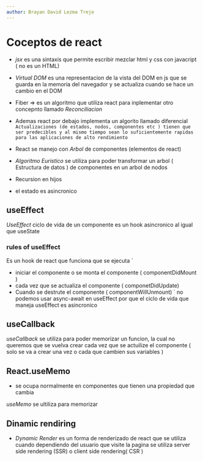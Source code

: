 ```yaml
---
author: Brayan David Lezma Trejo
---
```


# Coceptos de react

- _jsx_ es una sintaxis que permite escribir mezclar html y css con javacript ( no es un HTML)

- _Virtual DOM_ es una representacion de la vista del DOM en js que se guarda en la memoria del navegador y se actualiza cuando se hace un cambio en el DOM

- Fiber => es un algoritmo que utiliza react para inplementar otro concepnto llamado _Reconciliacion_

- Ademas react por debajo implementa un algorito llamado diferencial `Actualizaciones (de estados, nodos, componentes etc ) tienen que ser predecibles y al mismo tiempo sean lo suficientemente rapidas para las aplicaciones de alto rendimiento`

- React se manejo con _Arbol_ de componentes (elementos de react)

- _Algoritmo Euristico_ se utiliza para poder transformar un arbol ( Estructura de datos ) de componentes en un arbol de nodos

- Recursion en hijos

- el estado es asincronico

## useEffect

_UseEffect_ ciclo de vida de un componente
es un hook asincronico al igual que useState

### rules of useEffect

Es un hook de react que funciona que se ejecuta
`

- iniciar el componente o se monta el componente ( componentDidMount )
- cada vez que se actualiza el componente ( componetDidUpdate)
- Cuando se destrute el componente ( componentWillUnmount)
  `
  no podemos usar async-await en useEffect por que el ciclo de vida que maneja useEffect es asincronico

## useCallback

_useCallback_ se utiliza para poder memorizar un funcion, la cual no queremos que se vuelva crear cada vez que se actuilize el componente (
solo se va a crear una vez o cada que cambien sus variables )

## React.useMemo

- se ocupa normalmente en componentes que tienen una propiedad que cambia

_useMemo_ se ultiliza para memorizar

## Dinamic rendiring

- _Dynamic Render_ es un forma de renderizado de react que se utiliza cuando dependiendo del usuario que visite la pagina se utiliza server side rendering (SSR) o client side rendering( CSR )
